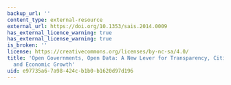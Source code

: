 ```yaml
---
backup_url: ''
content_type: external-resource
external_url: https://doi.org/10.1353/sais.2014.0009
has_external_licence_warning: true
has_external_license_warning: true
is_broken: ''
license: https://creativecommons.org/licenses/by-nc-sa/4.0/
title: 'Open Governments, Open Data: A New Lever for Transparency, Citizen Engagement,
  and Economic Growth'
uid: e97735a6-7a98-424c-b1b0-b1620d97d196
---
```


